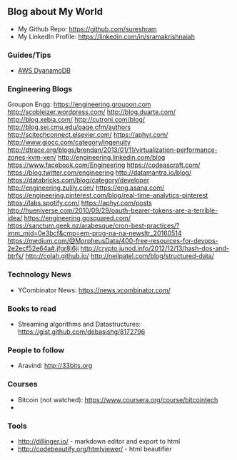 Blog about My World
-------------------

* My Github Repo: https://github.com/sureshram
* My LinkedIn Profile: https://linkedin.com/in/sramakrishnaiah


### Guides/Tips
 - [AWS DyanamoDB](https://gist.github.com/sureshram/2342926f0a054c75668076c594b33c30)

### Engineering Blogs
  Groupon Engg: https://engineering.groupon.com
  http://scobleizer.wordpress.com/
  http://blog.duarte.com/
  http://blog.xebia.com/
  http://cutroni.com/blog/
  http://blog.sei.cmu.edu/page.cfm/authors
  http://scitechconnect.elsevier.com/
  https://aphyr.com/
  http://www.giocc.com/category/ingenuity
  http://dtrace.org/blogs/brendan/2013/01/11/virtualization-performance-zones-kvm-xen/
  http://engineering.linkedin.com/blog
  https://www.facebook.com/Engineering
  https://codeascraft.com/
  https://blog.twitter.com/engineering
  http://datamantra.io/blog/
  https://databricks.com/blog/category/developer
  http://engineering.zulily.com/
  https://eng.asana.com/
  https://engineering.pinterest.com/blog/real-time-analytics-pinterest
  https://labs.spotify.com/
  https://aphyr.com/posts
  http://hueniverse.com/2010/09/29/oauth-bearer-tokens-are-a-terrible-idea/
  https://engineering.gosquared.com/
  https://sanctum.geek.nz/arabesque/cron-best-practices/?imm_mid=0e3bcf&cmp=em-prog-na-na-newsltr_20160514
  https://medium.com/@MorpheusData/400-free-resources-for-devops-2e2ecf52e64a#.jfgr8j6ji
  http://crypto.junod.info/2012/12/13/hash-dos-and-btrfs/
  http://colah.github.io/
  http://neilpatel.com/blog/structured-data/

### Technology News
 - YCombinator News: https://news.ycombinator.com/

### Books to read
 - Streaming algorithms and Datastructures: https://gist.github.com/debasishg/8172796

### People to follow
 - Aravind: http://33bits.org

### Courses
 - Bitcoin (not watched): https://www.coursera.org/course/bitcointech
 - 
### Tools 
 - http://dillinger.io/  - markdown editor and export to html
 - http://codebeautify.org/htmlviewer/ - html beautifier 
